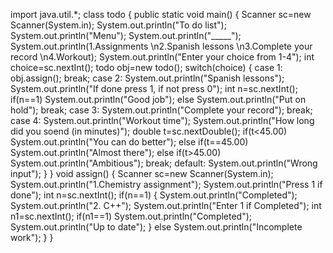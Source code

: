 import java.util.*;
class todo
{
public static void main()
{
Scanner sc=new Scanner(System.in);
System.out.println("To do list");
System.out.println("Menu");
System.out.println("_____");
System.out.println(1.Assignments \n2.Spanish lessons \n3.Complete your record \n4.Workout);
System.out.println("Enter your choice from 1-4");
int choice=sc.nextInt();
todo obj=new todo();
switch(choice)
{
case 1:
obj.assign();
break;
case 2:
System.out.println("Spanish lessons");
System.out.println("If done press 1, if not press 0");
int n=sc.nextInt();
if(n==1)
System.out.println("Good job");
else
System.out.println("Put on hold");
break;
case 3:
System.out.println("Complete your record");
break;
case 4:
System.out.println("Workout time");
System.out.println("How long did you soend (in minutes)");
double t=sc.nextDouble();
if(t<45.00)
System.out.println("You can do better");
else if(t==45.00)
System.out.println("Almost there");
else if(t>45.00)
System.out.println("Ambitious");
break;
default:
System.out.println("Wrong input");
}
}
void assign()
{
Scanner sc=new Scanner(System.in);
System.out.println("1.Chemistry assignment");
System.out.println("Press 1 if done");
int n=sc.nextInt();
if(n==1)
{
System.out.println("Completed");
System.out.println("2. C++");
System.out.println("Enter 1 if Completed");
int n1=sc.nextInt();
if(n1==1)
System.out.println("Completed");
System.out.println("Up to date");
}
else
System.out.println("Incomplete work");
}
}

